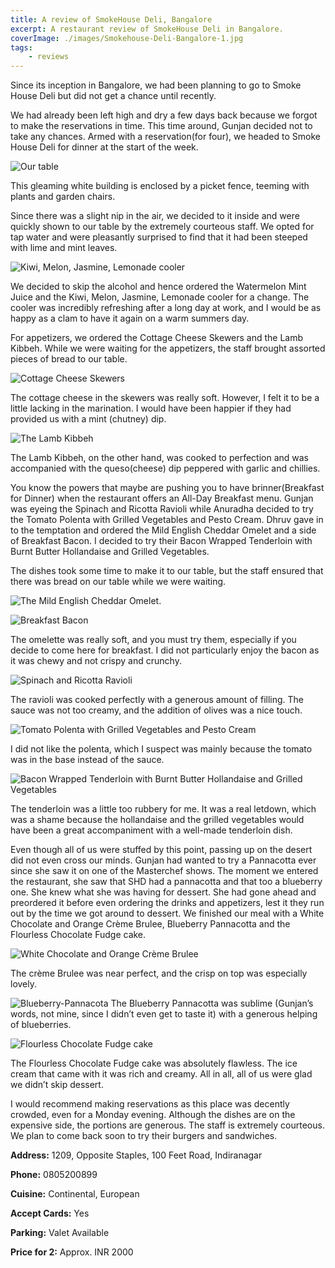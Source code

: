 ```yaml
---
title: A review of SmokeHouse Deli, Bangalore
excerpt: A restaurant review of SmokeHouse Deli in Bangalore.
coverImage: ./images/Smokehouse-Deli-Bangalore-1.jpg
tags:
    - reviews
---
```


Since its inception in Bangalore, we had been planning to go to Smoke House Deli but did not get a chance until recently.

We had already been left high and dry a few days back because we forgot to make the reservations in time. This time around, Gunjan decided not to take any chances. Armed with a reservation(for four), we headed to Smoke House Deli for dinner at the start of the week.

![Our table](./images/Smokehouse-Deli-Bangalore-2.jpg)

This gleaming white building is enclosed by a picket fence, teeming with plants and garden chairs.

Since there was a slight nip in the air, we decided to it inside and were quickly shown to our table by the extremely courteous staff. We opted for tap water and were pleasantly surprised to find that it had been steeped with lime and mint leaves.

![Kiwi, Melon, Jasmine, Lemonade cooler](./images/Smokehouse-Deli-Bangalore-3.jpg)

We decided to skip the alcohol and hence ordered the Watermelon Mint Juice and the Kiwi, Melon, Jasmine, Lemonade cooler for a change. The cooler was incredibly refreshing after a long day at work, and I would be as happy as a clam to have it again on a warm summers day.

For appetizers, we ordered the Cottage Cheese Skewers and the Lamb Kibbeh. While we were waiting for the appetizers, the staff brought assorted pieces of bread to our table.

![Cottage Cheese Skewers](./images/Smokehouse-Deli-Bangalore-4.jpg)

The cottage cheese in the skewers was really soft. However, I felt it to be a little lacking in the marination. I would have been happier if they had provided us with a mint (chutney) dip.

![The Lamb Kibbeh](./images/Smokehouse-Deli-Bangalore-5.jpg)

The Lamb Kibbeh, on the other hand, was cooked to perfection and was accompanied with the queso(cheese) dip peppered with garlic and chillies.

You know the powers that maybe are pushing you to have brinner(Breakfast for Dinner) when the restaurant offers an All-Day Breakfast menu. Gunjan was eyeing the Spinach and Ricotta Ravioli while Anuradha decided to try the Tomato Polenta with Grilled Vegetables and Pesto Cream. Dhruv gave in to the temptation and ordered the Mild English Cheddar Omelet and a side of Breakfast Bacon. I decided to try their Bacon Wrapped Tenderloin with Burnt Butter Hollandaise and Grilled Vegetables.

The dishes took some time to make it to our table, but the staff ensured that there was bread on our table while we were waiting.

![The Mild English Cheddar Omelet.](./images/Smokehouse-Deli-Bangalore-6.jpg)

![Breakfast Bacon](./images/Smokehouse-Deli-Bangalore-7.jpg)

The omelette was really soft, and you must try them, especially if you decide to come here for breakfast. I did not particularly enjoy the bacon as it was chewy and not crispy and crunchy.

![Spinach and Ricotta Ravioli](./images/Smokehouse-Deli-Bangalore-8.jpg)

The ravioli was cooked perfectly with a generous amount of filling. The sauce was not too creamy, and the addition of olives was a nice touch.

![Tomato Polenta with Grilled Vegetables and Pesto Cream](./images/Smokehouse-Deli-Bangalore-9.jpg)

I did not like the polenta, which I suspect was mainly because the tomato was in the base instead of the sauce.

![Bacon Wrapped Tenderloin with Burnt Butter Hollandaise and Grilled Vegetables](./images/Smokehouse-Deli-Bangalore-10.jpg)

The tenderloin was a little too rubbery for me. It was a real letdown, which was a shame because the hollandaise and the grilled vegetables would have been a great accompaniment with a well-made tenderloin dish.

Even though all of us were stuffed by this point, passing up on the desert did not even cross our minds. Gunjan had wanted to try a Pannacotta ever since she saw it on one of the Masterchef shows. The moment we entered the restaurant, she saw that SHD had a pannacotta and that too a blueberry one. She knew what she was having for dessert. She had gone ahead and preordered it before even ordering the drinks and appetizers, lest it they run out by the time we got around to dessert. We finished our meal with a White Chocolate and Orange Crème Brulee, Blueberry Pannacotta and the Flourless Chocolate Fudge cake.

![White Chocolate and Orange Crème Brulee](./images/Smokehouse-Deli-Bangalore-11.jpg)

The crème Brulee was near perfect, and the crisp on top was especially lovely.

![Blueberry-Pannacota](./images/Smokehouse-Deli-Bangalore-13.jpg) The Blueberry Pannacotta was sublime (Gunjan’s words, not mine, since I didn’t even get to taste it) with a generous helping of blueberries.

![Flourless Chocolate Fudge cake](./images/Smokehouse-Deli-Bangalore-12.jpg)

The Flourless Chocolate Fudge cake was absolutely flawless. The ice cream that came with it was rich and creamy. All in all, all of us were glad we didn’t skip dessert.

I would recommend making reservations as this place was decently crowded, even for a Monday evening. Although the dishes are on the expensive side, the portions are generous. The staff is extremely courteous. We plan to come back soon to try their burgers and sandwiches.

**Address:** 1209, Opposite Staples, 100 Feet Road, Indiranagar

**Phone:** 0805200899

**Cuisine:** Continental, European

**Accept Cards:** Yes

**Parking:** Valet Available

**Price for 2:** Approx. INR 2000
